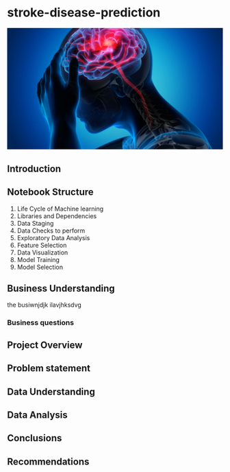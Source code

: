 # stroke-disease-prediction
![alt text](Signs-Symptoms-Stroke.webp)

## Introduction

## Notebook Structure
1. Life Cycle of Machine learning
2. Libraries and Dependencies
3. Data Staging
4. Data Checks to perform
5. Exploratory Data Analysis
6. Feature Selection
7. Data Visualization
8. Model Training
9. Model Selection

## Business Understanding
the busiwnjdjk ilavjhksdvg
### Business questions 
## Project Overview
## Problem statement
## Data Understanding
## Data Analysis
## Conclusions
## Recommendations
